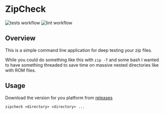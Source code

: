 # ZipCheck

![tests workflow](https://github.com/onlyhavecans/zipcheck/actions/workflows/go-test.yml/badge.svg)
![lint workflow](https://github.com/onlyhavecans/zipcheck/actions/workflows/golangci-lint.yml/badge.svg)

## Overview

This is a simple command line application for deep testing your zip files.

While you could do something like this with `zip -T` and some bash I wanted to have something threaded to save time on massive nested directories like with ROM files.

## Usage

Download the version for you platform from [releases](https://github.com/onlyhavecans/zipcheck/releases)

```shell
zipcheck <directory> <directory> ...
```

